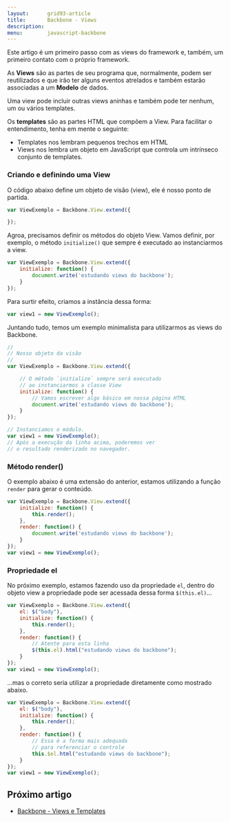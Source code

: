 ```yaml
---
layout:      grid93-article
title:       Backbone - Views
description: 
menu:        javascript-backbone
---
```


Este artigo é um primeiro passo com as views do framework e, também, um primeiro contato com o próprio framework.

As __Views__ são as partes de seu programa que, normalmente, podem ser reutilizados e que irão ter alguns eventos atrelados
e também estarão associadas a um __Modelo__ de dados.

Uma view pode incluir outras views aninhas e também pode ter nenhum, um ou vários templates.

Os __templates__ são as partes HTML que compõem a View. Para facilitar o entendimento, tenha em mente o seguinte:

- Templates nos lembram pequenos trechos em HTML
- Views nos lembra um objeto em JavaScript que controla um intrínseco conjunto de templates.



### Criando e definindo uma View

O código abaixo define um objeto de visão (view), ele é nosso ponto de partida.

```javascript
var ViewExemplo = Backbone.View.extend({

});
```

Agroa, precisamos definir os métodos do objeto View. Vamos definir, por exemplo, o método `initialize()` que sempre é
executado ao instanciarmos a view.

```javascript
var ViewExemplo = Backbone.View.extend({
    initialize: function() {
        document.write('estudando views do backbone');
    }
});
```
Para surtir efeito, criamos a instância dessa forma:

```javascript
var view1 = new ViewExemplo();
```

Juntando tudo, temos um exemplo minimalista para utilizarmos as views do Backbone. 

```javascript
//
// Nosso objeto da visão
//
var ViewExemplo = Backbone.View.extend({

    // O método `initialize` sempre será executado
    // ao instanciarmos a classe View
    initialize: function() {
        // Vamos escrever algo básico em nossa página HTML
        document.write('estudando views do backbone');
    }
});

// Instanciamos o módulo.
var view1 = new ViewExemplo();
// Após a execução da linha acima, poderemos ver
// o resultado renderizado no navegador.
```


### Método render()

O exemplo abaixo é uma extensão do anterior, estamos utilizando a função `render` para gerar o conteúdo.

```javascript
var ViewExemplo = Backbone.View.extend({
    initialize: function() {
        this.render();
    },
    render: function() {
        document.write('estudando views do backbone');
    }
});
var view1 = new ViewExemplo();
```


### Propriedade el

No próximo exemplo, estamos fazendo uso da propriedade `el`, dentro do objeto view a propriedade pode ser acessada dessa
forma `$(this.el)`...

```javascript
var ViewExemplo = Backbone.View.extend({
    el: $("body"),
    initialize: function() {
        this.render();
    },
    render: function() {
        // Atente para esta linha
        $(this.el).html("estudando views do backbone");
    }
});
var view1 = new ViewExemplo();
```

...mas o correto seria utilizar a propriedade diretamente  como mostrado abaixo.

```javascript
var ViewExemplo = Backbone.View.extend({
    el: $("body"),
    initialize: function() {
        this.render();
    },
    render: function() {
        // Essa é a forma mais adequada
        // para referenciar o controle
        this.$el.html("estudando views do backbone");
    }
});
var view1 = new ViewExemplo();
```


Próximo artigo
--

- [Backbone - Views e Templates](/javascript/backbone-views-templates/)